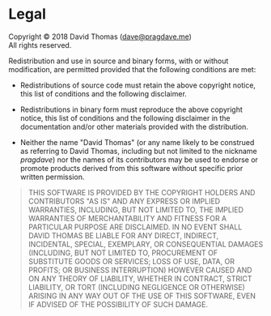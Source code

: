 # Legal

Copyright © 2018 David Thomas (dave@pragdave.me)
<br/>
All rights reserved.

Redistribution and use in source and binary forms, with or without
modification, are permitted provided that the following conditions are
met:

* Redistributions of source code must retain the above copyright
  notice, this list of conditions and the following disclaimer.

* Redistributions in binary form must reproduce the above copyright
  notice, this list of conditions and the following disclaimer in the
  documentation and/or other materials provided with the distribution.

* Neither the name "David Thomas" (or any name likely to be construed as
  referring to David Thomas, including but not limited to the nickname
  _pragdave_) nor the names of its contributors may be used to endorse
  or promote products derived from this software without specific prior
  written permission.


> THIS SOFTWARE IS PROVIDED BY THE COPYRIGHT HOLDERS AND CONTRIBUTORS
> "AS IS" AND ANY EXPRESS OR IMPLIED WARRANTIES, INCLUDING, BUT NOT
> LIMITED TO, THE IMPLIED WARRANTIES OF MERCHANTABILITY AND FITNESS FOR
> A PARTICULAR PURPOSE ARE DISCLAIMED. IN NO EVENT SHALL DAVID THOMAS BE
> LIABLE FOR ANY DIRECT, INDIRECT, INCIDENTAL, SPECIAL, EXEMPLARY, OR
> CONSEQUENTIAL DAMAGES (INCLUDING, BUT NOT LIMITED TO, PROCUREMENT OF
> SUBSTITUTE GOODS OR SERVICES; LOSS OF USE, DATA, OR PROFITS; OR
> BUSINESS INTERRUPTION) HOWEVER CAUSED AND ON ANY THEORY OF LIABILITY,
> WHETHER IN CONTRACT, STRICT LIABILITY, OR TORT (INCLUDING NEGLIGENCE
> OR OTHERWISE) ARISING IN ANY WAY OUT OF THE USE OF THIS SOFTWARE, EVEN
> IF ADVISED OF THE POSSIBILITY OF SUCH DAMAGE.
